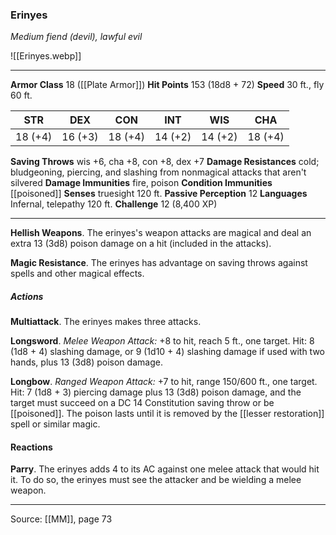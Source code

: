 ### Erinyes
_Medium fiend (devil), lawful evil_

![[Erinyes.webp]]




---

**Armor Class** 18 ([[Plate Armor]])
**Hit Points** 153 (18d8 + 72)
**Speed** 30 ft., fly 60 ft.

| STR     | DEX     | CON     | INT     | WIS     | CHA     |
|---------|---------|---------|---------|---------|---------|
| 18 (+4) | 16 (+3) | 18 (+4) | 14 (+2) | 14 (+2) | 18 (+4) |

**Saving Throws** wis +6, cha +8, con +8, dex +7
**Damage Resistances** cold; bludgeoning, piercing, and slashing from nonmagical attacks that aren't silvered
**Damage Immunities** fire, poison
**Condition Immunities** [[poisoned]]
**Senses** truesight 120 ft.
**Passive Perception** 12
**Languages** Infernal, telepathy 120 ft.
**Challenge** 12 (8,400 XP)

---

**Hellish Weapons**. The erinyes's weapon attacks are magical and deal an extra 13 (3d8) poison damage on a hit (included in the attacks).

**Magic Resistance**. The erinyes has advantage on saving throws against spells and other magical effects.

##### Actions
**Multiattack**. The erinyes makes three attacks.

**Longsword**. _Melee Weapon Attack:_ +8 to hit, reach 5 ft., one target. Hit: 8 (1d8 + 4) slashing damage, or 9 (1d10 + 4) slashing damage if used with two hands, plus 13 (3d8) poison damage.

**Longbow**. _Ranged Weapon Attack:_ +7 to hit, range 150/600 ft., one target. Hit: 7 (1d8 + 3) piercing damage plus 13 (3d8) poison damage, and the target must succeed on a DC 14 Constitution saving throw or be [[poisoned]]. The poison lasts until it is removed by the [[lesser restoration]] spell or similar magic.

#### Reactions
**Parry**. The erinyes adds 4 to its AC against one melee attack that would hit it. To do so, the erinyes must see the attacker and be wielding a melee weapon.


---

Source: [[MM]], page 73